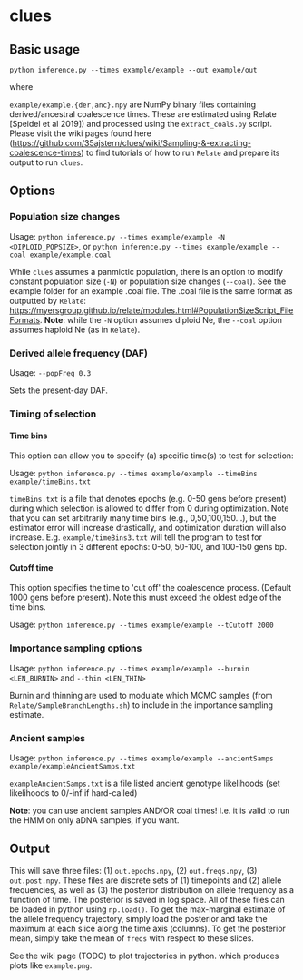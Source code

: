 # clues

## Basic usage

`
python inference.py --times example/example --out example/out
`

where 

`example/example.{der,anc}.npy` are NumPy binary files containing derived/ancestral coalescence times. These are estimated using Relate [Speidel et al 2019]) and processed using the `extract_coals.py` script. Please visit the wiki pages found here (https://github.com/35ajstern/clues/wiki/Sampling-&-extracting-coalescence-times) to find tutorials of how to run `Relate` and prepare its output to run `clues`. 

## Options

### Population size changes

Usage: `python inference.py --times example/example -N <DIPLOID_POPSIZE>`, 
or `python inference.py --times example/example --coal example/example.coal`

While `clues` assumes a panmictic population, there is an option to modify constant population size (`-N`) or population size changes (`--coal`). See the example folder for an example .coal file. The .coal file is the same format as outputted by `Relate`: https://myersgroup.github.io/relate/modules.html#PopulationSizeScript_FileFormats. **Note**: while the `-N` option assumes diploid Ne, the `--coal` option assumes haploid Ne (as in `Relate`). 

### Derived allele frequency (DAF)

Usage: `--popFreq 0.3` 

Sets the present-day DAF.

### Timing of selection

#### Time bins

This option can allow you to specify (a) specific time(s) to test for selection:

Usage: `python inference.py --times example/example --timeBins example/timeBins.txt`

`timeBins.txt` is a file that denotes epochs (e.g. 0-50 gens before present) during which selection is allowed to differ from 0 during optimization. Note that you can set arbitrarily many time bins (e.g., 0,50,100,150...), but the estimator error will increase drastically, and optimization duration will also increase. E.g. `example/timeBins3.txt` will tell the program to test for selection jointly in 3 different epochs: 0-50, 50-100, and 100-150 gens bp. 

#### Cutoff time

This option specifies the time to 'cut off' the coalescence process. (Default 1000 gens before present). Note this must exceed the oldest edge of the time bins.

Usage: `python inference.py --times example/example --tCutoff 2000`

### Importance sampling options

Usage: `python inference.py --times example/example --burnin <LEN_BURNIN>` and `--thin <LEN_THIN>` 

Burnin and thinning are used to modulate which MCMC samples (from `Relate/SampleBranchLengths.sh`) to include in the importance sampling estimate.

### Ancient samples

Usage: `python inference.py --times example/example --ancientSamps example/exampleAncientSamps.txt`

`exampleAncientSamps.txt` is a file listed ancient genotype likelihoods (set likelihoods to 0/-inf if hard-called)

**Note**: you can use ancient samples AND/OR coal times! I.e. it is valid to run the HMM on only aDNA samples, if you want.

## Output

This will save three files: (1) `out.epochs.npy`, (2) `out.freqs.npy`, (3) `out.post.npy`. These files are discrete sets of (1) timepoints and (2) allele frequencies, as well as (3) the posterior distribution on allele frequency as a function of time. The posterior is saved in log space. All of these files can be loaded in python using `np.load()`. To get the max-marginal estimate of the allele frequency trajectory, simply load the posterior and take the maximum at each slice along the time axis (columns). To get the posterior mean, simply take the mean of `freqs` with respect to these slices. 

See the wiki page (TODO) to plot trajectories in python. which produces plots like `example.png`. 
